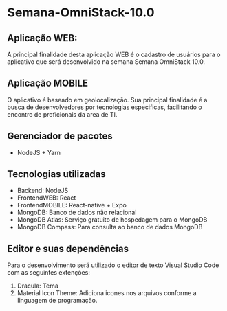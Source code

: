 # Semana-OmniStack-10.0
## Aplicação WEB:
A principal finalidade desta aplicação WEB é o cadastro de usuários para o aplicativo que será desenvolvido na semana Semana OmniStack 10.0. 

## Aplicação MOBILE
O aplicativo é baseado em geolocalização. Sua principal finalidade é a busca de desenvolvedores por tecnologias especificas, facilitando o encontro de proficionais da area de TI.

## Gerenciador de pacotes
* NodeJS + Yarn

## Tecnologias utilizadas
* Backend: NodeJS
* FrontendWEB: React
* FrontendMOBILE: React-native + Expo
* MongoDB: Banco de dados não relacional
* MongoDB Atlas: Serviço gratuito de hospedagem para o MongoDB
* MongoDB Compass: Para consulta ao banco de dados MongoDB

## Editor e suas dependências
Para o desenvolvimento será utilizado o editor de texto Visual Studio Code com as seguintes extenções:
1. Dracula: Tema 
2. Material Icon Theme: Adiciona icones nos arquivos conforme a linguagem de programação.
